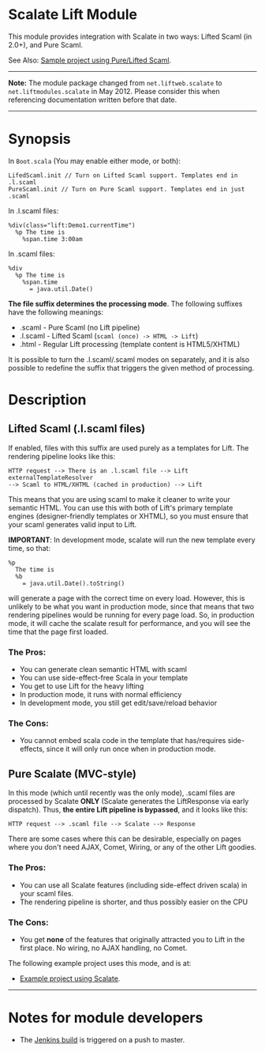 # Scalate Lift Module

This module provides integration with Scalate in two ways: Lifted Scaml (in
2.0+), and Pure Scaml.

See Also: [Sample project using Pure/Lifted Scaml](https://github.com/awkay/scalate-demo).

---

**Note:** The module package changed from `net.liftweb.scalate` to `net.liftmodules.scalate` in May 2012.  Please consider this when referencing documentation written before that date.

---

# Synopsis

In ``Boot.scala`` (You may enable either mode, or both):

    LifedScaml.init // Turn on Lifted Scaml support. Templates end in .l.scaml
    PureScaml.init // Turn on Pure Scaml support. Templates end in just .scaml

In .l.scaml files:

    %div(class="lift:Demo1.currentTime")
      %p The time is
        %span.time 3:00am

In .scaml files:

    %div
      %p The time is
        %span.time 
          = java.util.Date()

**The file suffix determines the processing mode**. The following
suffixes have the following meanings:

- .scaml - Pure Scaml (no Lift pipeline)
- .l.scaml - Lifted Scaml (``scaml (once) -> HTML -> Lift``)
- .html - Regular Lift processing (template content is  HTML5/XHTML)

It is possible to turn the .l.scaml/.scaml modes on separately, and it is also
possible to redefine the suffix that triggers the given method of processing.

# Description

## Lifted Scaml (.l.scaml files)

If enabled, files with this suffix are used purely as a templates for Lift. The
rendering pipeline looks like this:

    HTTP request --> There is an .l.scaml file --> Lift externalTemplateResolver
    --> Scaml to HTML/XHTML (cached in production) --> Lift 

This means that you are using scaml to make it cleaner to write your semantic
HTML. You can use this with both of Lift's primary template engines 
(designer-friendly templates or XHTML), so you must ensure that your scaml 
generates valid input to Lift.

**IMPORTANT**: In development mode, scalate will run the new template every
time, so that:

    %p 
      The time is
      %b
        = java.util.Date().toString()

will generate a page with the correct time on every load. However, this
is unlikely to be what you want in 
production mode, since that means that two rendering pipelines would be 
running for every page load. So, in production mode, it will cache the scalate
result for performance, and you will see the time that the page first loaded.

### The Pros:

- You can generate clean semantic HTML with scaml
- You can use side-effect-free Scala in your template
- You get to use Lift for the heavy lifting
- In production mode, it runs with normal efficiency
- In development mode, you still get edit/save/reload behavior

### The Cons:

- You cannot embed scala code in the template that has/requires side-effects,
  since it will only run once when in production mode. 

## Pure Scalate (MVC-style)

In this mode (which until recently was the only mode), .scaml files are
processed by Scalate **ONLY** (Scalate generates the LiftResponse via
early dispatch). Thus, **the entire Lift pipeline is bypassed**, and it looks
like this:

    HTTP request --> .scaml file --> Scalate --> Response

There are some cases where this can be desirable, especially on pages where you
don't need AJAX, Comet, Wiring, or any of the other Lift goodies.

### The Pros:

- You can use all Scalate features (including side-effect driven scala) in your
  scaml files.
- The rendering pipeline is shorter, and thus possibly easier on the CPU

### The Cons:

- You get **none** of the features that originally attracted you to Lift in 
  the first place. No wiring, no AJAX handling, no Comet.

The following example project uses this mode, and is at:

* [Example project using Scalate](https://github.com/lift/lift/tree/master/examples/helloscalate).

---

# Notes for module developers

* The [Jenkins build](https://liftmodules.ci.cloudbees.com/job/scalate/) is triggered on a push to master.



